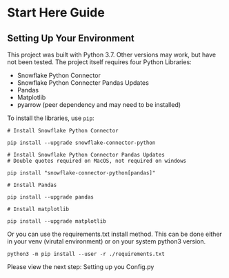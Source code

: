 # Start Here Guide

## Setting Up Your Environment

This project was built with Python 3.7. Other versions may work, but have not been tested. The project itself requires four Python Libraries:

-   Snowflake Python Connector
-   Snowflake Python Connecter Pandas Updates
-   Pandas
-   Matplotlib
-   pyarrow (peer dependency and may need to be installed)

To install the libraries, use `pip`:

```
# Install Snowflake Python Connector

pip install --upgrade snowflake-connector-python

# Install Snowflake Python Connector Pandas Updates
# Double quotes required on MacOS, not required on windows

pip install "snowflake-connector-python[pandas]"

# Install Pandas

pip install --upgrade pandas

# Install matplotlib

pip install --upgrade matplotlib
```

Or you can use the requirements.txt install method. This can be done either in your venv (virutal environment) or on your system python3 version.

```
python3 -m pip install --user -r ./requirements.txt
```

Please view the next step: Setting up you Config.py
